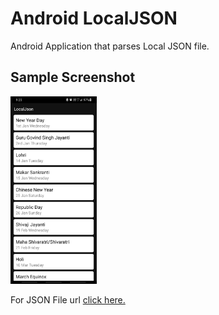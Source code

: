 # Android LocalJSON
Android Application that parses Local JSON file.
  
 ## Sample Screenshot
  
  <img src="https://github.com/charanprasanth/LocalJSON/blob/master/Screenshot/Screenshot.jpg" height="300"></img>
  
  For JSON File url [click here.](shorturl.at/tBQ47)

